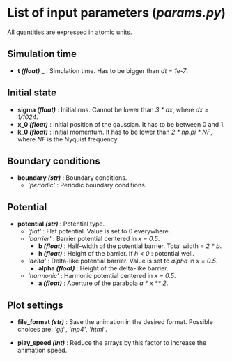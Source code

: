 # List of input parameters (_params.py_)
All quantities are expressed in atomic units.

## Simulation time

* **t _(float)_** _ : Simulation time. Has to be bigger than _dt = 1e-7_.

## Initial state

* **sigma _(float)_** : Initial rms. Cannot be lower than _3 * dx_, where _dx = 1/1024_.
* **x_0 _(float)_** : Initial position of the gaussian. It has to be between 0 and 1.
* **k_0 _(float)_** : Initial momentum. It has to be lower than _2 * np.pi * NF_, where _NF_ is the Nyquist frequency.


## Boundary conditions

* **boundary _(str)_** : Boundary conditions. 
  * _'periodic'_ : Periodic boundary conditions.

## Potential

* **potential _(str)_** : Potential type.
  * _'flat'_ : Flat potential. Value is set to 0 everywhere.
  * _'barrier'_ : Barrier potential centered in _x = 0.5_.
    * **b _(float)_** : Half-width of the potential barrier. Total width = _2 * b_.
    * **h _(float)_** : Height of the barrier. If _h < 0_ : potential well.
  * _'delta'_ : Delta-like potential barrier. Value is set to _alpha_ in _x = 0.5_.
    * **alpha _(float)_** : Height of the delta-like barrier.
  * _'harmonic'_ : Harmonic potential centered in _x = 0.5_.
    * **a _(float)_** : Aperture of the parabola _a * x ** 2_.

## Plot settings

* **file_format _(str)_** : Save the animation in the desired format.
  Possible choices are: _'gif'_, _'mp4'_, _'html'_.

* **play_speed _(int)_** : Reduce the arrays by this factor to increase the animation speed.

